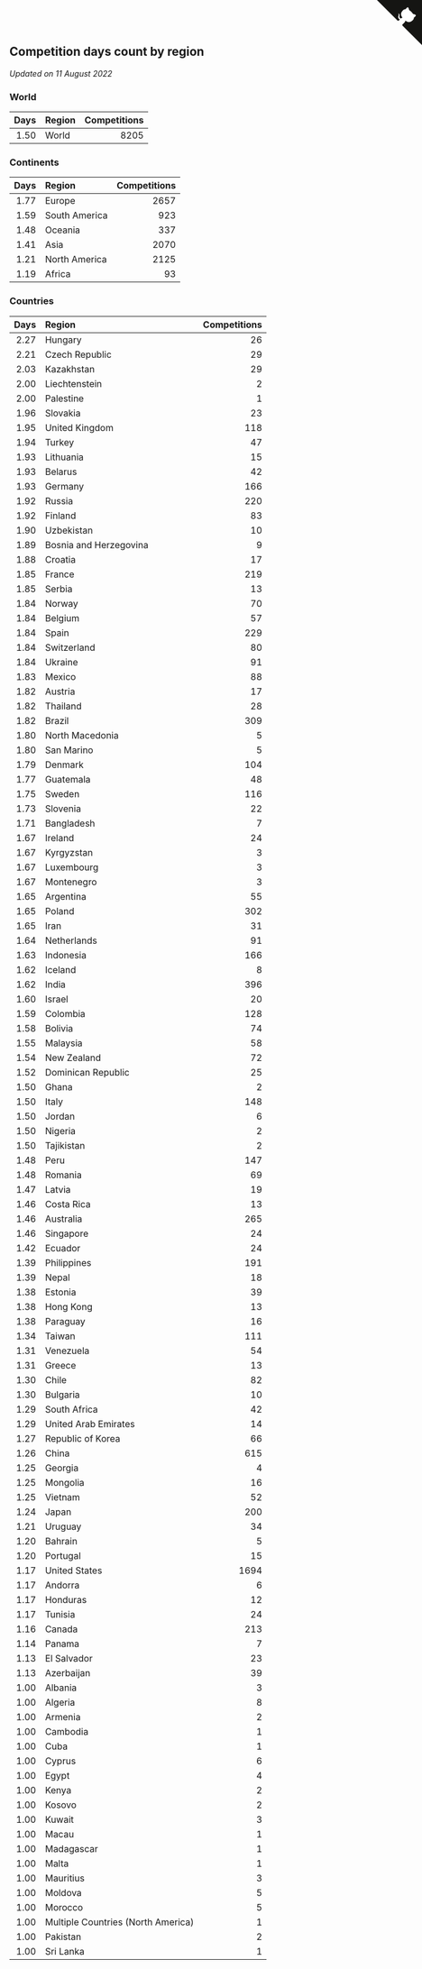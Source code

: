 ## Competition days count by region

*Updated on 11 August 2022*


### World

| Days | Region | Competitions |
| ---: | :--- | ---: |
| 1.50 | World | 8205 |

### Continents

| Days | Region | Competitions |
| ---: | :--- | ---: |
| 1.77 | Europe | 2657 |
| 1.59 | South America | 923 |
| 1.48 | Oceania | 337 |
| 1.41 | Asia | 2070 |
| 1.21 | North America | 2125 |
| 1.19 | Africa | 93 |

### Countries

| Days | Region | Competitions |
| ---: | :--- | ---: |
| 2.27 | Hungary | 26 |
| 2.21 | Czech Republic | 29 |
| 2.03 | Kazakhstan | 29 |
| 2.00 | Liechtenstein | 2 |
| 2.00 | Palestine | 1 |
| 1.96 | Slovakia | 23 |
| 1.95 | United Kingdom | 118 |
| 1.94 | Turkey | 47 |
| 1.93 | Lithuania | 15 |
| 1.93 | Belarus | 42 |
| 1.93 | Germany | 166 |
| 1.92 | Russia | 220 |
| 1.92 | Finland | 83 |
| 1.90 | Uzbekistan | 10 |
| 1.89 | Bosnia and Herzegovina | 9 |
| 1.88 | Croatia | 17 |
| 1.85 | France | 219 |
| 1.85 | Serbia | 13 |
| 1.84 | Norway | 70 |
| 1.84 | Belgium | 57 |
| 1.84 | Spain | 229 |
| 1.84 | Switzerland | 80 |
| 1.84 | Ukraine | 91 |
| 1.83 | Mexico | 88 |
| 1.82 | Austria | 17 |
| 1.82 | Thailand | 28 |
| 1.82 | Brazil | 309 |
| 1.80 | North Macedonia | 5 |
| 1.80 | San Marino | 5 |
| 1.79 | Denmark | 104 |
| 1.77 | Guatemala | 48 |
| 1.75 | Sweden | 116 |
| 1.73 | Slovenia | 22 |
| 1.71 | Bangladesh | 7 |
| 1.67 | Ireland | 24 |
| 1.67 | Kyrgyzstan | 3 |
| 1.67 | Luxembourg | 3 |
| 1.67 | Montenegro | 3 |
| 1.65 | Argentina | 55 |
| 1.65 | Poland | 302 |
| 1.65 | Iran | 31 |
| 1.64 | Netherlands | 91 |
| 1.63 | Indonesia | 166 |
| 1.62 | Iceland | 8 |
| 1.62 | India | 396 |
| 1.60 | Israel | 20 |
| 1.59 | Colombia | 128 |
| 1.58 | Bolivia | 74 |
| 1.55 | Malaysia | 58 |
| 1.54 | New Zealand | 72 |
| 1.52 | Dominican Republic | 25 |
| 1.50 | Ghana | 2 |
| 1.50 | Italy | 148 |
| 1.50 | Jordan | 6 |
| 1.50 | Nigeria | 2 |
| 1.50 | Tajikistan | 2 |
| 1.48 | Peru | 147 |
| 1.48 | Romania | 69 |
| 1.47 | Latvia | 19 |
| 1.46 | Costa Rica | 13 |
| 1.46 | Australia | 265 |
| 1.46 | Singapore | 24 |
| 1.42 | Ecuador | 24 |
| 1.39 | Philippines | 191 |
| 1.39 | Nepal | 18 |
| 1.38 | Estonia | 39 |
| 1.38 | Hong Kong | 13 |
| 1.38 | Paraguay | 16 |
| 1.34 | Taiwan | 111 |
| 1.31 | Venezuela | 54 |
| 1.31 | Greece | 13 |
| 1.30 | Chile | 82 |
| 1.30 | Bulgaria | 10 |
| 1.29 | South Africa | 42 |
| 1.29 | United Arab Emirates | 14 |
| 1.27 | Republic of Korea | 66 |
| 1.26 | China | 615 |
| 1.25 | Georgia | 4 |
| 1.25 | Mongolia | 16 |
| 1.25 | Vietnam | 52 |
| 1.24 | Japan | 200 |
| 1.21 | Uruguay | 34 |
| 1.20 | Bahrain | 5 |
| 1.20 | Portugal | 15 |
| 1.17 | United States | 1694 |
| 1.17 | Andorra | 6 |
| 1.17 | Honduras | 12 |
| 1.17 | Tunisia | 24 |
| 1.16 | Canada | 213 |
| 1.14 | Panama | 7 |
| 1.13 | El Salvador | 23 |
| 1.13 | Azerbaijan | 39 |
| 1.00 | Albania | 3 |
| 1.00 | Algeria | 8 |
| 1.00 | Armenia | 2 |
| 1.00 | Cambodia | 1 |
| 1.00 | Cuba | 1 |
| 1.00 | Cyprus | 6 |
| 1.00 | Egypt | 4 |
| 1.00 | Kenya | 2 |
| 1.00 | Kosovo | 2 |
| 1.00 | Kuwait | 3 |
| 1.00 | Macau | 1 |
| 1.00 | Madagascar | 1 |
| 1.00 | Malta | 1 |
| 1.00 | Mauritius | 3 |
| 1.00 | Moldova | 5 |
| 1.00 | Morocco | 5 |
| 1.00 | Multiple Countries (North America) | 1 |
| 1.00 | Pakistan | 2 |
| 1.00 | Sri Lanka | 1 |


<a href="https://github.com/jonatanklosko/wca_statistics" class="github-corner" aria-label="View source on Github"><svg width="80" height="80" viewBox="0 0 250 250" style="fill:#151513; color:#fff; position: absolute; top: 0; border: 0; right: 0;" aria-hidden="true"><path d="M0,0 L115,115 L130,115 L142,142 L250,250 L250,0 Z"></path><path d="M128.3,109.0 C113.8,99.7 119.0,89.6 119.0,89.6 C122.0,82.7 120.5,78.6 120.5,78.6 C119.2,72.0 123.4,76.3 123.4,76.3 C127.3,80.9 125.5,87.3 125.5,87.3 C122.9,97.6 130.6,101.9 134.4,103.2" fill="currentColor" style="transform-origin: 130px 106px;" class="octo-arm"></path><path d="M115.0,115.0 C114.9,115.1 118.7,116.5 119.8,115.4 L133.7,101.6 C136.9,99.2 139.9,98.4 142.2,98.6 C133.8,88.0 127.5,74.4 143.8,58.0 C148.5,53.4 154.0,51.2 159.7,51.0 C160.3,49.4 163.2,43.6 171.4,40.1 C171.4,40.1 176.1,42.5 178.8,56.2 C183.1,58.6 187.2,61.8 190.9,65.4 C194.5,69.0 197.7,73.2 200.1,77.6 C213.8,80.2 216.3,84.9 216.3,84.9 C212.7,93.1 206.9,96.0 205.4,96.6 C205.1,102.4 203.0,107.8 198.3,112.5 C181.9,128.9 168.3,122.5 157.7,114.1 C157.9,116.9 156.7,120.9 152.7,124.9 L141.0,136.5 C139.8,137.7 141.6,141.9 141.8,141.8 Z" fill="currentColor" class="octo-body"></path></svg></a><style>.github-corner:hover .octo-arm{animation:octocat-wave 560ms ease-in-out}@keyframes octocat-wave{0%,100%{transform:rotate(0)}20%,60%{transform:rotate(-25deg)}40%,80%{transform:rotate(10deg)}}@media (max-width:500px){.github-corner:hover .octo-arm{animation:none}.github-corner .octo-arm{animation:octocat-wave 560ms ease-in-out}}</style>
